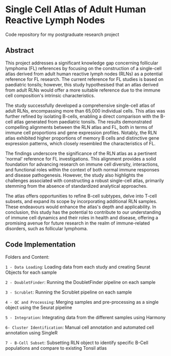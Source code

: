 # Single Cell Atlas of Adult Human Reactive Lymph Nodes
Code repository for my postgraduate research project

## Abstract
This project addresses a significant knowledge gap concerning follicular lymphoma (FL) references by focusing on the construction of a single-cell atlas derived from adult human reactive lymph nodes (RLNs) as a potential reference for FL research. The current reference for FL studies is based on paediatric tonsils; however, this study hypothesised that an atlas derived from adult RLNs would offer a more suitable reference due to the immune cell composition's intrinsic characteristics.

The study successfully developed a comprehensive single-cell atlas of adult RLNs, encompassing more than 65,000 individual cells. This atlas was further refined by isolating B-cells, enabling a direct comparison with the B-cell atlas generated from paediatric tonsils. The results demonstrated compelling alignments between the RLN atlas and FL, both in terms of immune cell proportions and gene expression profiles. Notably, the RLN atlas exhibited higher proportions of memory B cells and distinctive gene expression patterns, which closely resembled the characteristics of FL.

The findings underscore the significance of the RLN atlas as a pertinent 'normal' reference for FL investigations. This alignment provides a solid foundation for advancing research on immune cell diversity, interactions, and functional roles within the context of both normal immune responses and disease pathogenesis. However, the study also highlights the challenges associated with constructing a robust single-cell atlas, primarily stemming from the absence of standardized analytical approaches.

The atlas offers opportunities to refine B-cell subtypes, delve into T-cell subsets, and expand its scope by incorporating additional RLN samples. These endeavours would enhance the atlas's depth and applicability. In conclusion, this study has the potential to contribute to our understanding of immune cell dynamics and their roles in health and disease, offering a promising avenue for future research in the realm of immune-related disorders, such as follicular lymphoma.

## Code Implementation
Folders and Content: 

`1 - Data Loading`: Loading data from each study and creating Seurat Objects for each sample

`2 - DoubletFinder`: Running the DoubletFinder pipeline on each sample

`3 - Scrublet`: Running the Scrublet pipeline on each sample

`4 - QC and Processing`: Merging samples and pre-processing as a single object using the Seurat pipeline

`5 - Integration`: Integrating data from the different samples using Harmony

`6- Cluster Identification`: Manual cell annotation and automated cell annotation using SingleR

`7 - B-Cell Subset`: Subsetting RLN object to identify specific B-Cell populations and compare to existing Tonsil atlas


